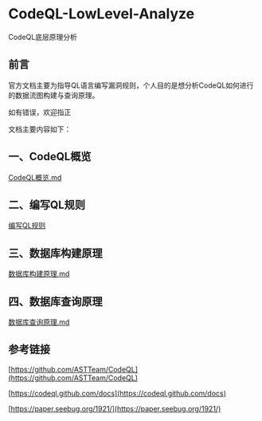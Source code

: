 # CodeQL-LowLevel-Analyze
CodeQL底层原理分析

## 前言
官方文档主要为指导QL语言编写漏洞规则，个人目的是想分析CodeQL如何进行的数据流图构建与查询原理。

如有错误，欢迎指正

文档主要内容如下：

## 一、CodeQL概览

[CodeQL概览.md](CodeQL概览.md)

## 二、编写QL规则

[编写QL规则](编写QL规则.md)

## 三、数据库构建原理

[数据库构建原理.md](数据库构建原理.md)

## 四、数据库查询原理

[数据库查询原理.md](数据库查询原理.md)



## 参考链接
[https://github.com/ASTTeam/CodeQL](https://github.com/ASTTeam/CodeQL)

[https://codeql.github.com/docs](https://codeql.github.com/docs)

[https://paper.seebug.org/1921/](https://paper.seebug.org/1921/)

